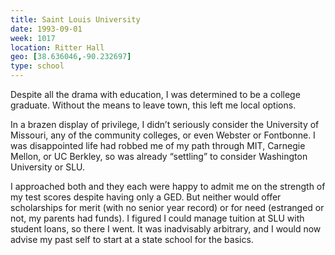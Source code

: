 ```yaml
---
title: Saint Louis University
date: 1993-09-01
week: 1017
location: Ritter Hall
geo: [38.636046,-90.232697]
type: school
---
```


Despite all the drama with education, I was determined to be a college graduate. Without the means to leave town, this left me local options.

In a brazen display of privilege, I didn’t seriously consider the University of Missouri, any of the community colleges, or even Webster or Fontbonne. I was disappointed life had robbed me of my path through MIT, Carnegie Mellon, or UC Berkley, so was already “settling” to consider Washington University or SLU.

I approached both and they each were happy to admit me on the strength of my test scores despite having only a GED. But neither would offer scholarships for merit (with no senior year record) or for need (estranged or not, my parents had funds). I figured I could manage tuition at SLU with student loans, so there I went. It was inadvisably arbitrary, and I would now advise my past self to start at a state school for the basics.
